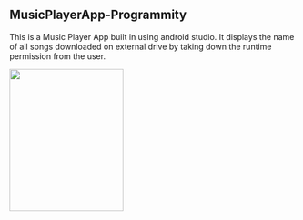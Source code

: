## MusicPlayerApp-Programmity
This is a Music Player App built in using android studio. It displays
the name of all songs downloaded on external drive by taking down
the runtime permission from the user.


<img src="https://user-images.githubusercontent.com/62275986/147379801-1fa0078f-b71c-4be0-9e0f-84ec5c2c4404.png"  width="200" height="250">
